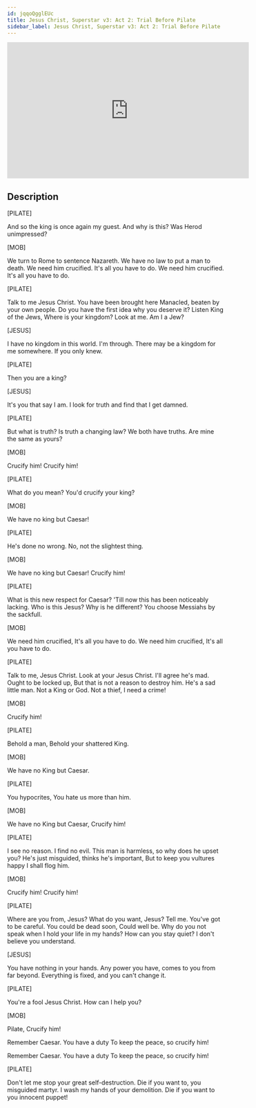```yaml
---
id: jqqoQgglEUc
title: Jesus Christ, Superstar v3: Act 2: Trial Before Pilate
sidebar_label: Jesus Christ, Superstar v3: Act 2: Trial Before Pilate
---
```


<iframe
  width="560"
  height="315"
  src="https://www.youtube.com/embed/jqqoQgglEUc"
  title="YouTube video player"
  frameborder="0"
  allow="accelerometer; autoplay; clipboard-write; encrypted-media; gyroscope; picture-in-picture; web-share"
  referrerpolicy="strict-origin-when-cross-origin"
  allowfullscreen
></iframe>

## Description

[PILATE]

And so the king is once again my guest.
And why is this? Was Herod unimpressed?

[MOB]

We turn to Rome to sentence Nazareth.
We have no law to put a man to death.
We need him crucified.
It's all you have to do.
We need him crucified.
It's all you have to do.

[PILATE]

Talk to me Jesus Christ.
You have been brought here
Manacled, beaten by your own people.
Do you have the first idea why you deserve it?
Listen King of the Jews,
Where is your kingdom?
Look at me. Am I a Jew?

[JESUS]

I have no kingdom in this world.
I'm through.
There may be a kingdom for me somewhere.
If you only knew.

[PILATE]

Then you are a king?

[JESUS]

It's you that say I am.
I look for truth and find that I get damned.

[PILATE]

But what is truth?
Is truth a changing law?
We both have truths.
Are mine the same as yours?

[MOB]

Crucify him! Crucify him!

[PILATE]

What do you mean?
You'd crucify your king?

[MOB]

We have no king but Caesar!

[PILATE]

He's done no wrong.
No, not the slightest thing.

[MOB]

We have no king but Caesar!
Crucify him!

[PILATE]

What is this new respect for Caesar?
'Till now this has been noticeably lacking.
Who is this Jesus? Why is he different?
You choose Messiahs by the sackfull.

[MOB]

We need him crucified,
It's all you have to do.
We need him crucified,
It's all you have to do.

[PILATE]

Talk to me, Jesus Christ.
Look at your Jesus Christ.
I'll agree he's mad.
Ought to be locked up,
But that is not a reason to destroy him.
He's a sad little man.
Not a King or God.
Not a thief,
I need a crime!

[MOB]

Crucify him!

[PILATE]

Behold a man,
Behold your shattered King.

[MOB]

We have no King but Caesar.

[PILATE]

You hypocrites,
You hate us more than him.

[MOB]

We have no King but Caesar,
Crucify him!

[PILATE]

I see no reason. I find no evil.
This man is harmless, so why does he upset you?
He's just misguided, thinks he's important,
But to keep you vultures happy I shall flog him.

[MOB]

Crucify him! Crucify him!

[PILATE]

Where are you from, Jesus?
What do you want, Jesus?
Tell me.
You've got to be careful.
You could be dead soon,
Could well be.
Why do you not speak when
I hold your life in my hands?
How can you stay quiet?
I don't believe you understand.

[JESUS]

You have nothing in your hands.
Any power you have, comes to you from far beyond.
Everything is fixed, and you can't change it.

[PILATE]

You're a fool Jesus Christ.
How can I help you?

[MOB]

Pilate, Crucify him!

Remember Caesar.
You have a duty
To keep the peace, so crucify him!

Remember Caesar.
You have a duty
To keep the peace, so crucify him!

[PILATE]

Don't let me stop your great self-destruction.
Die if you want to, you misguided martyr.
I wash my hands of your demolition.
Die if you want to you innocent puppet!
